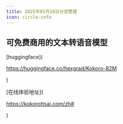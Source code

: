 ```yaml
---
title: 2025年01月18日分享整理
icon: circle-info
---
```


## 可免费商用的文本转语音模型

[huggingface](

https://huggingface.co/hexgrad/Kokoro-82M

)

[在线体验地址](

https://kokorottsai.com/zh#

)

